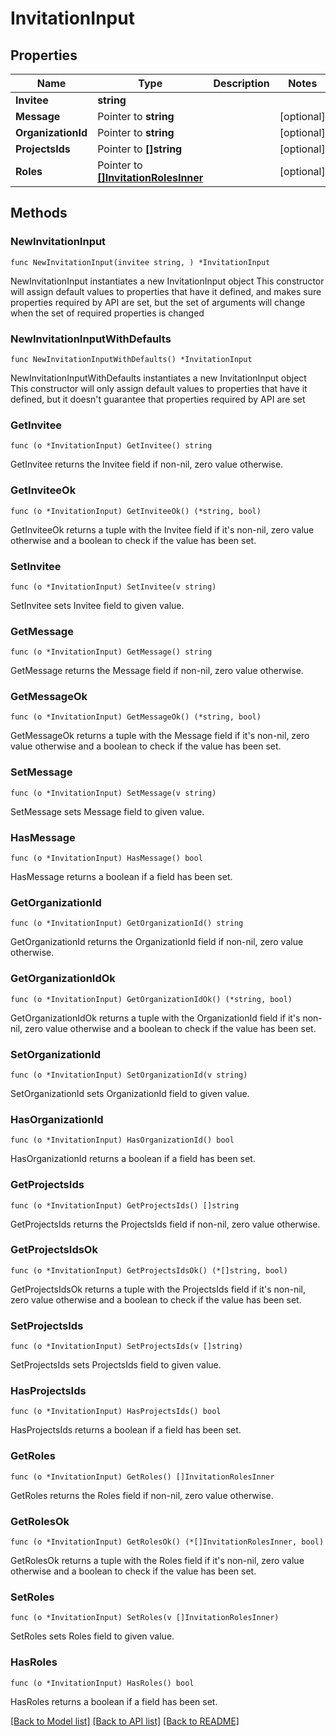 # InvitationInput

## Properties

Name | Type | Description | Notes
------------ | ------------- | ------------- | -------------
**Invitee** | **string** |  | 
**Message** | Pointer to **string** |  | [optional] 
**OrganizationId** | Pointer to **string** |  | [optional] 
**ProjectsIds** | Pointer to **[]string** |  | [optional] 
**Roles** | Pointer to [**[]InvitationRolesInner**](InvitationRolesInner.md) |  | [optional] 

## Methods

### NewInvitationInput

`func NewInvitationInput(invitee string, ) *InvitationInput`

NewInvitationInput instantiates a new InvitationInput object
This constructor will assign default values to properties that have it defined,
and makes sure properties required by API are set, but the set of arguments
will change when the set of required properties is changed

### NewInvitationInputWithDefaults

`func NewInvitationInputWithDefaults() *InvitationInput`

NewInvitationInputWithDefaults instantiates a new InvitationInput object
This constructor will only assign default values to properties that have it defined,
but it doesn't guarantee that properties required by API are set

### GetInvitee

`func (o *InvitationInput) GetInvitee() string`

GetInvitee returns the Invitee field if non-nil, zero value otherwise.

### GetInviteeOk

`func (o *InvitationInput) GetInviteeOk() (*string, bool)`

GetInviteeOk returns a tuple with the Invitee field if it's non-nil, zero value otherwise
and a boolean to check if the value has been set.

### SetInvitee

`func (o *InvitationInput) SetInvitee(v string)`

SetInvitee sets Invitee field to given value.


### GetMessage

`func (o *InvitationInput) GetMessage() string`

GetMessage returns the Message field if non-nil, zero value otherwise.

### GetMessageOk

`func (o *InvitationInput) GetMessageOk() (*string, bool)`

GetMessageOk returns a tuple with the Message field if it's non-nil, zero value otherwise
and a boolean to check if the value has been set.

### SetMessage

`func (o *InvitationInput) SetMessage(v string)`

SetMessage sets Message field to given value.

### HasMessage

`func (o *InvitationInput) HasMessage() bool`

HasMessage returns a boolean if a field has been set.

### GetOrganizationId

`func (o *InvitationInput) GetOrganizationId() string`

GetOrganizationId returns the OrganizationId field if non-nil, zero value otherwise.

### GetOrganizationIdOk

`func (o *InvitationInput) GetOrganizationIdOk() (*string, bool)`

GetOrganizationIdOk returns a tuple with the OrganizationId field if it's non-nil, zero value otherwise
and a boolean to check if the value has been set.

### SetOrganizationId

`func (o *InvitationInput) SetOrganizationId(v string)`

SetOrganizationId sets OrganizationId field to given value.

### HasOrganizationId

`func (o *InvitationInput) HasOrganizationId() bool`

HasOrganizationId returns a boolean if a field has been set.

### GetProjectsIds

`func (o *InvitationInput) GetProjectsIds() []string`

GetProjectsIds returns the ProjectsIds field if non-nil, zero value otherwise.

### GetProjectsIdsOk

`func (o *InvitationInput) GetProjectsIdsOk() (*[]string, bool)`

GetProjectsIdsOk returns a tuple with the ProjectsIds field if it's non-nil, zero value otherwise
and a boolean to check if the value has been set.

### SetProjectsIds

`func (o *InvitationInput) SetProjectsIds(v []string)`

SetProjectsIds sets ProjectsIds field to given value.

### HasProjectsIds

`func (o *InvitationInput) HasProjectsIds() bool`

HasProjectsIds returns a boolean if a field has been set.

### GetRoles

`func (o *InvitationInput) GetRoles() []InvitationRolesInner`

GetRoles returns the Roles field if non-nil, zero value otherwise.

### GetRolesOk

`func (o *InvitationInput) GetRolesOk() (*[]InvitationRolesInner, bool)`

GetRolesOk returns a tuple with the Roles field if it's non-nil, zero value otherwise
and a boolean to check if the value has been set.

### SetRoles

`func (o *InvitationInput) SetRoles(v []InvitationRolesInner)`

SetRoles sets Roles field to given value.

### HasRoles

`func (o *InvitationInput) HasRoles() bool`

HasRoles returns a boolean if a field has been set.


[[Back to Model list]](../README.md#documentation-for-models) [[Back to API list]](../README.md#documentation-for-api-endpoints) [[Back to README]](../README.md)


